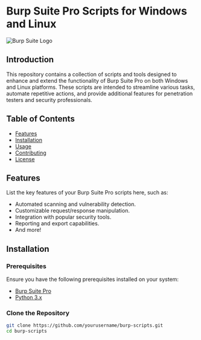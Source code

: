 # Burp Suite Pro Scripts for Windows and Linux

![Burp Suite Logo](https://portswigger.net/content/images/og-image.png)

## Introduction

This repository contains a collection of scripts and tools designed to enhance and extend the functionality of Burp Suite Pro on both Windows and Linux platforms. These scripts are intended to streamline various tasks, automate repetitive actions, and provide additional features for penetration testers and security professionals.

## Table of Contents

- [Features](#features)
- [Installation](#installation)
- [Usage](#usage)
- [Contributing](#contributing)
- [License](#license)

## Features

List the key features of your Burp Suite Pro scripts here, such as:

- Automated scanning and vulnerability detection.
- Customizable request/response manipulation.
- Integration with popular security tools.
- Reporting and export capabilities.
- And more!

## Installation

### Prerequisites

Ensure you have the following prerequisites installed on your system:

- [Burp Suite Pro](https://portswigger.net/burp)
- [Python 3.x](https://www.python.org/downloads/)

### Clone the Repository

```bash
git clone https://github.com/yourusername/burp-scripts.git
cd burp-scripts
